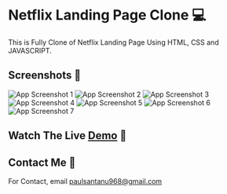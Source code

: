 
# Netflix Landing Page Clone 💻
This is Fully Clone of Netflix Landing Page Using HTML, CSS and JAVASCRIPT.


## Screenshots 📸
![App Screenshot 1](https://github.com/user-attachments/assets/2ea7a4d0-d83c-44f9-9313-04c7a6a22285)
![App Screenshot 2](https://github.com/user-attachments/assets/1f6117c9-6f13-411e-b119-9ad4338a0efe)
![App Screenshot 3](https://github.com/user-attachments/assets/4dcd2865-c7ab-4831-b138-7bf743d9147b)
![App Screenshot 4](https://github.com/user-attachments/assets/94264d7e-c029-4f28-98d8-18e6bb89a47e)
![App Screenshot 5](https://github.com/user-attachments/assets/9ac10239-e128-498c-b92c-4c0d46082289)
![App Screenshot 6](https://github.com/user-attachments/assets/7bb77e14-e9e9-4395-acee-4c61b7bf059b)
![App Screenshot 7](https://github.com/user-attachments/assets/4c8b830f-99c1-4b7c-a4cc-491c1e6e8483)

## Watch The Live [Demo]() 👀


## Contact Me 📩

For Contact, email paulsantanu968@gmail.com

